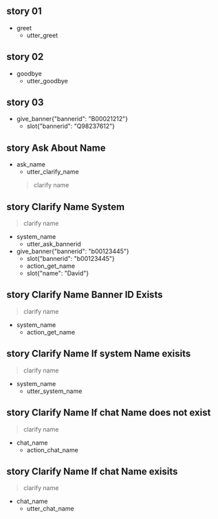 ## story 01
* greet
  - utter_greet

## story 02
* goodbye
  - utter_goodbye

## story 03
* give_banner{"bannerid": "B00021212"}
  - slot{"bannerid": "Q98237612"}

## story Ask About Name
* ask_name
  - utter_clarify_name
  > clarify name

## story Clarify Name System
> clarify name
* system_name
  - utter_ask_bannerid
* give_banner{"bannerid": "b00123445"}
    - slot{"bannerid": "b00123445"}
    - action_get_name
    - slot{"name": "David"}

## story Clarify Name Banner ID Exists
> clarify name
* system_name
  - action_get_name

## story Clarify Name If system Name exisits
> clarify name
* system_name
  - utter_system_name

## story Clarify Name If chat Name does not exist
> clarify name
* chat_name
  - action_chat_name

## story Clarify Name If chat Name exisits
> clarify name
* chat_name
  - utter_chat_name
